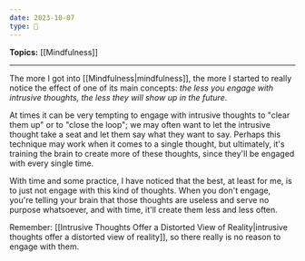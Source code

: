 ```yaml
---
date: 2023-10-07
type: 🧠
---
```


**Topics:** [[Mindfulness]]

---

The more I got into [[Mindfulness|mindfulness]], the more I started to really notice the effect of one of its main concepts: _the less you engage with intrusive thoughts, the less they will show up in the future_.

At times it can be very tempting to engage with intrusive thoughts to "clear them up" or to "close the loop"; we may often want to let the intrusive thought take a seat and let them say what they want to say. Perhaps this technique may work when it comes to a single thought, but ultimately, it's training the brain to create more of these thoughts, since they'll be engaged with every single time.

With time and some practice, I have noticed that the best, at least for me, is to just not engage with this kind of thoughts. When you don't engage, you're telling your brain that those thoughts are useless and serve no purpose whatsoever, and with time, it'll create them less and less often.

Remember: [[Intrusive Thoughts Offer a Distorted View of Reality|intrusive thoughts offer a distorted view of reality]], so there really is no reason to engage with them.
